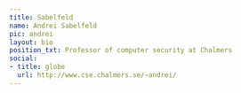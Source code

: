 ```yaml
---
title: Sabelfeld
name: Andrei Sabelfeld
pic: andrei
layout: bio
position_txt: Professor of computer security at Chalmers
social:
- title: globe
  url: http://www.cse.chalmers.se/~andrei/
---
```


